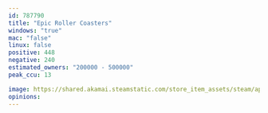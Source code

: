```yaml
---
id: 787790
title: "Epic Roller Coasters"
windows: "true"
mac: "false"
linux: false
positive: 448
negative: 240
estimated_owners: "200000 - 500000"
peak_ccu: 13

image: https://shared.akamai.steamstatic.com/store_item_assets/steam/apps/787790/header_alt_assets_7.jpg?t=1731117757
opinions:
---
```

